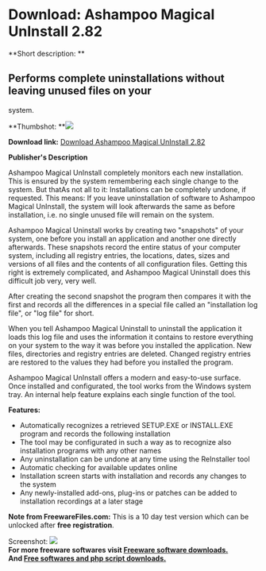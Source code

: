 # Download: Ashampoo Magical UnInstall 2.82

**Short description: **

## Performs complete uninstallations without leaving unused files on your
system.

  
**Thumbshot: **![](http://www.freewarefiles.com/screenshot/ashampoouninstall_md.gif)   
  
**Download link:** [Download Ashampoo Magical UnInstall 2.82](http://freesoftwares.boysofts.com/Ashampoo-Magical-UnInstall_program_37315.html)  
  

**Publisher's Description**  
  

Ashampoo Magical UnInstall completely monitors each new installation. This is
ensured by the system remembering each single change to the system. But thatAs
not all to it: Installations can be completely undone, if requested. This
means: If you leave uninstallation of software to Ashampoo Magical UnInstall,
the system will look afterwards the same as before installation, i.e. no
single unused file will remain on the system.

Ashampoo Magical Uninstall works by creating two "snapshots" of your system,
one before you install an application and another one directly afterwards.
These snapshots record the entire status of your computer system, including
all registry entries, the locations, dates, sizes and versions of all files
and the contents of all configuration files. Getting this right is extremely
complicated, and Ashampoo Magical Uninstall does this difficult job very, very
well.

After creating the second snapshot the program then compares it with the first
and records all the differences in a special file called an "installation log
file", or "log file" for short.

When you tell Ashampoo Magical Uninstall to uninstall the application it loads
this log file and uses the information it contains to restore everything on
your system to the way it was before you installed the application. New files,
directories and registry entries are deleted. Changed registry entries are
restored to the values they had before you installed the program.

Ashampoo Magical UnInstall offers a modern and easy-to-use surface. Once
installed and configurated, the tool works from the Windows system tray. An
internal help feature explains each single function of the tool.

**Features:**

  * Automatically recognizes a retrieved SETUP.EXE or INSTALL.EXE program and records the following installation 
  * The tool may be configurated in such a way as to recognize also installation programs with any other names 
  * Any uninstallation can be undone at any time using the ReInstaller tool 
  * Automatic checking for available updates online 
  * Installation screen starts with installation and records any changes to the system 
  * Any newly-installed add-ons, plug-ins or patches can be added to installation recordings at a later stage 

**Note from FreewareFiles.com:** This is a 10 day test version which can be unlocked after **free registration**.

  
  
Screenshot: ![](http://www.freewarefiles.com/screenshot/ashampoouninstall.gif)  
**For more freeware softwares visit [Freeware software downloads.](http://freesoftwares.boysofts.com/)**   
**And [Free softwares and php script downloads.](http://www.boysofts.com/)**

